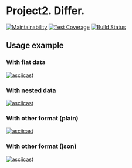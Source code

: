 # Project2. Differ.
[![Maintainability](https://api.codeclimate.com/v1/badges/f40fed1f97b14de37c08/maintainability)](https://codeclimate.com/github/zhekavafiev/php-project-lvl2/maintainability)
[![Test Coverage](https://api.codeclimate.com/v1/badges/f40fed1f97b14de37c08/test_coverage)](https://codeclimate.com/github/zhekavafiev/php-project-lvl2/test_coverage)
[![Build Status](https://travis-ci.org/zhekavafiev/php-project-lvl2.svg?branch=master)](https://travis-ci.org/zhekavafiev/php-project-lvl2)

## Usage example

### With flat data

[![asciicast](https://asciinema.org/a/319701.png)](https://asciinema.org/a/319701)

### With nested data

[![asciicast](https://asciinema.org/a/319711.png)](https://asciinema.org/a/319711)

### With other format (plain)

[![asciicast](https://asciinema.org/a/319715.png)](https://asciinema.org/a/319715)

### With other format (json)

[![asciicast](https://asciinema.org/a/319716.png)](https://asciinema.org/a/319716)
    
